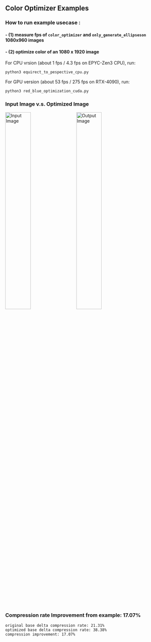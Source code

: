 ## Color Optimizer Examples
### How to run example usecase :
#### - (1) measure fps of ```color_optimizer``` and ```only_generate_ellipseson``` 1080x960 images 
#### - (2) optimize color of an 1080 x 1920 image

For CPU vrsion (about 1 fps / 4.3 fps on EPYC-Zen3 CPU), run:
```bash
python3 equirect_to_pespective_cpu.py
```

For GPU version (about 53 fps / 275 fps on RTX-4090), run:
```bash
python3 red_blue_optimization_cuda.py 
```


### Input Image v.s. Optimized Image
<p float="left">
  <img src="Images/orig/WaterScape.bmp" alt="Input Image" style="width: 40%; margin-right: 20px;" />
  <img src="Images/opt/WaterScape.bmp" alt="Output Image" style="width: 40%;" />
</p>



### Compression rate Improvement from example: 17.07%

```
original base delta compression rate: 21.31%
optimized base delta compression rate: 38.38%
compression improvement: 17.07%
```

